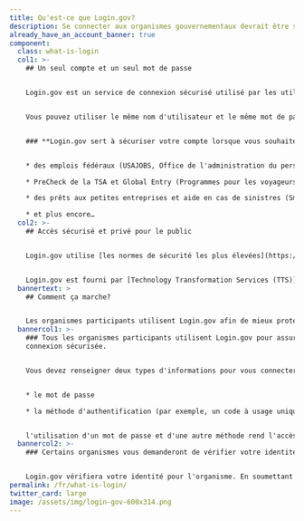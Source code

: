 ```yaml
---
title: Qu'est-ce que Login.gov?
description: Se connecter aux organismes gouvernementaux devrait être simple et sécurisé.
already_have_an_account_banner: true
component:
  class: what-is-login
  col1: >-
    ## Un seul compte et un seul mot de passe


    Login.gov est un service de connexion sécurisé utilisé par les utilisateurs pour se connecter aux organismes gouvernementaux participants. Les organismes participants vous demanderont de créer un compte Login.gov pour accéder en toute sécurité à vos informations sur leur site Internet ou leur application.


    Vous pouvez utiliser le même nom d'utilisateur et le même mot de passe pour accéder à n'importe quel organisme partenaire de Login.gov. Cela simplifie vos démarches et vous évite d'avoir à vous souvenir de plusieurs noms d'utilisateur et mots de passe.


    ### **Login.gov sert à sécuriser votre compte lorsque vous souhaitez accéder à :**


    * des emplois fédéraux (USAJOBS, Office de l'administration du personnel)

    * PreCheck de la TSA et Global Entry (Programmes pour les voyageurs dignes de confiance, Département de la sécurité intérieure)

    * des prêts aux petites entreprises et aide en cas de sinistres (Small Business Administration)

    * et plus encore…
  col2: >-
    ## Accès sécurisé et privé pour le public


    Login.gov utilise [les normes de sécurité les plus élevées](https://login.gov/fr/security/) pour protéger vos informations, y compris la vérification d’identité et [l’authentification à deux facteurs](https://login.gov/fr/help/authentication-methods/which-authentication-method-should-i-use/).


    Login.gov est fourni par [Technology Transformation Services (TTS)](https://www.gsa.gov/tts).
  bannertext: >
    ## Comment ça marche?


    Les organismes participants utilisent Login.gov afin de mieux protéger leurs utilisateurs. Lorsque vous essayerez de vous connecter à un organisme participant, vous serez invité à vous connecter ou à créer un compte sur Login.gov avant de pouvoir accéder à votre profil auprès de cet organisme.
  bannercol1: >-
    ### Tous les organismes participants utilisent Login.gov pour assurer une
    connexion sécurisée.


    Vous devez renseigner deux types d'informations pour vous connecter en toute sécurité et protéger vos informations. 


    * le mot de passe 

    * la méthode d'authentification (par exemple, un code à usage unique envoyé sur votre téléphone ou une application d'authentification).


    l'utilisation d'un mot de passe et d'une autre méthode rend l'accès à vos informations par des tiers difficile.
  bannercol2: >-
    ### Certains organismes vous demanderont de vérifier votre identité.


    Login.gov vérifiera votre identité pour l'organisme. En soumettant des renseignements permettant d'identifier une personne (PII), comme votre photo d'identité, vous confirmez qu'il s'agit bien de vous et non de quelqu'un qui se fait passer pour vous. Nous ne faisons que confirmer qu'il s'agit bien de vous et ne cherchons pas à déterminer votre éligibilité aux services de l'organisme.
permalink: /fr/what-is-login/
twitter_card: large
image: /assets/img/login-gov-600x314.png
---
```

